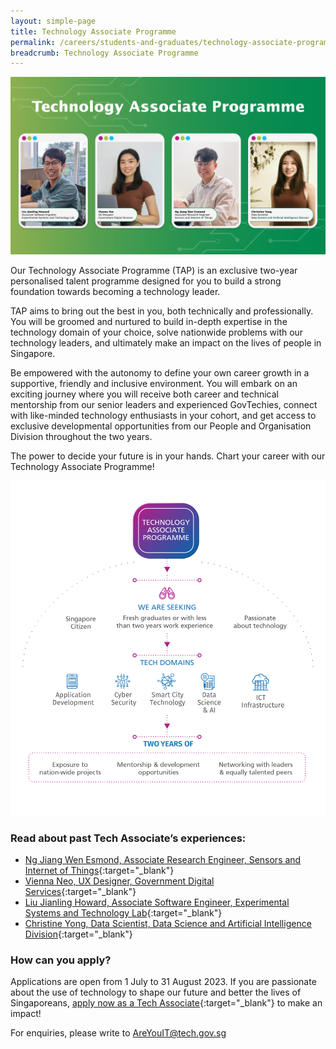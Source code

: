 ```yaml
---
layout: simple-page
title: Technology Associate Programme
permalink: /careers/students-and-graduates/technology-associate-programme
breadcrumb: Technology Associate Programme
---
```


![Technology Associate Programme](/images/careers/TAP-collage.png)

Our Technology Associate Programme (TAP) is an exclusive two-year personalised talent programme designed for you to build a strong foundation towards becoming a technology leader.

TAP aims to bring out the best in you, both technically and professionally. You will be groomed and nurtured to build in-depth expertise in the technology domain of your choice, solve nationwide problems with our technology leaders, and ultimately make an impact on the lives of people in Singapore.

Be empowered with the autonomy to define your own career growth in a supportive, friendly and inclusive environment. You will embark on an exciting journey where you will receive both career and technical mentorship from our senior leaders and experienced GovTechies, connect with like-minded technology enthusiasts in your cohort, and get access to exclusive developmental opportunities from our People and Organisation Division throughout the two years.

The power to decide your future is in your hands. Chart your career with our Technology Associate Programme!

![Technology Associate Programme Overview](/images/careers/TAP-infographic-v2.png)


### Read about past Tech Associate’s experiences:

* [Ng Jiang Wen Esmond, Associate Research Engineer, Sensors and Internet of Things](https://www.instagram.com/p/CglCJI2vfz8/?utm_source=ig_web_copy_link){:target="_blank"}
* [Vienna Neo, UX Designer, Government Digital Services](https://www.instagram.com/p/CfbSJn9h-xQ/?utm_source=ig_web_copy_link){:target="_blank"}
* [Liu Jianling Howard, Associate Software Engineer, Experimental Systems and Technology Lab](https://www.instagram.com/p/CfK7w8VOr3G/?utm_source=ig_web_copy_link){:target="_blank"}
* [Christine Yong, Data Scientist, Data Science and Artificial Intelligence Division](https://www.instagram.com/p/Ce5Gd3DLPgE/?utm_source=ig_web_copy_link){:target="_blank"}

### How can you apply?

Applications are open from 1 July to 31 August 2023. If you are passionate about the use of technology to shape our future and better the lives of Singaporeans, [apply now as a Tech Associate](https://go.gov.sg/tap2024){:target="_blank"} to make an impact!

For enquiries, please write to <AreYouIT@tech.gov.sg>

